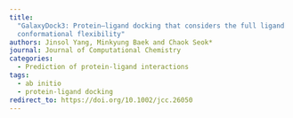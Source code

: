 ```yaml
---
title:
  "GalaxyDock3: Protein–ligand docking that considers the full ligand
  conformational flexibility"
authors: Jinsol Yang, Minkyung Baek and Chaok Seok*
journal: Journal of Computational Chemistry
categories:
  - Prediction of protein-ligand interactions
tags:
  - ab initio
  - protein-ligand docking
redirect_to: https://doi.org/10.1002/jcc.26050
---
```

